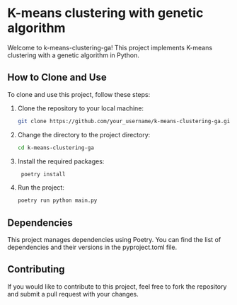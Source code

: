 # K-means clustering with genetic algorithm


Welcome to k-means-clustering-ga! This project implements K-means clustering with a genetic algorithm in Python.

## How to Clone and Use

To clone and use this project, follow these steps:

1. Clone the repository to your local machine:

   ```bash
   git clone https://github.com/your_username/k-means-clustering-ga.git
    ```
2. Change the directory to the project directory:

   ```bash
   cd k-means-clustering-ga
   ```
3. Install the required packages:

   ```bash
    poetry install
    ```
4. Run the project:

   ```bash
   poetry run python main.py
   ```
## Dependencies

This project manages dependencies using Poetry. You can find the list of dependencies and their versions in the pyproject.toml file.

## Contributing

If you would like to contribute to this project, feel free to fork the repository and submit a pull request with your changes.
